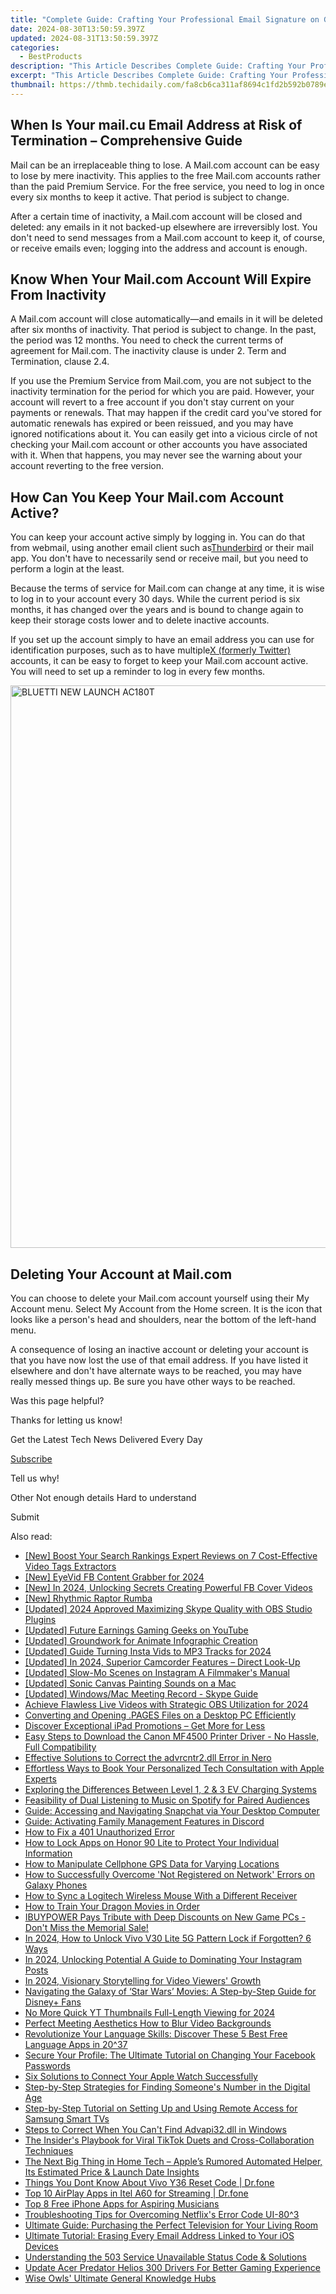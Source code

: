 ```yaml
---
title: "Complete Guide: Crafting Your Professional Email Signature on GoDaddy's WebMail"
date: 2024-08-30T13:50:59.397Z
updated: 2024-08-31T13:50:59.397Z
categories:
  - BestProducts
description: "This Article Describes Complete Guide: Crafting Your Professional Email Signature on GoDaddy's WebMail"
excerpt: "This Article Describes Complete Guide: Crafting Your Professional Email Signature on GoDaddy's WebMail"
thumbnail: https://thmb.techidaily.com/fa8cb6ca311af8694c1fd2b592b0789e69f6337924778efc705315343e4f909c.jpg
---
```


## When Is Your mail.cu Email Address at Risk of Termination – Comprehensive Guide
 Mail can be an irreplaceable thing to lose. A Mail.com account can be easy to lose by mere inactivity. This applies to the free Mail.com accounts rather than the paid Premium Service. For the free service, you need to log in once every six months to keep it active. That period is subject to change.

 After a certain time of inactivity, a Mail.com account will be closed and deleted: any emails in it not backed-up elsewhere are irreversibly lost. You don't need to send messages from a Mail.com account to keep it, of course, or receive emails even; logging into the address and account is enough.

## Know When Your Mail.com Account Will Expire From Inactivity

 A Mail.com account will close automatically—and emails in it will be deleted after six months of inactivity. That period is subject to change. In the past, the period was 12 months. You need to check the current terms of agreement for Mail.com. The inactivity clause is under 2\. Term and Termination, clause 2.4.

 If you use the Premium Service from Mail.com, you are not subject to the inactivity termination for the period for which you are paid. However, your account will revert to a free account if you don't stay current on your payments or renewals. That may happen if the credit card you've stored for automatic renewals has expired or been reissued, and you may have ignored notifications about it. You can easily get into a vicious circle of not checking your Mail.com account or other accounts you have associated with it. When that happens, you may never see the warning about your account reverting to the free version.

## How Can You Keep Your Mail.com Account Active?

 You can keep your account active simply by logging in. You can do that from webmail, using another email client such as[Thunderbird](https://www.lifewire.com/mozilla-thunderbird-review-1173071) or their mail app. You don't have to necessarily send or receive mail, but you need to perform a login at the least.

 Because the terms of service for Mail.com can change at any time, it is wise to log in to your account every 30 days. While the current period is six months, it has changed over the years and is bound to change again to keep their storage costs lower and to delete inactive accounts.

 If you set up the account simply to have an email address you can use for identification purposes, such as to have multiple[X (formerly Twitter)](https://www.lifewire.com/what-exactly-is-twitter-2483331) accounts, it can be easy to forget to keep your Mail.com account active. You will need to set up a reminder to log in every few months.

<!-- affiliate ads begin -->
<a href="https://bluettide.pxf.io/c/5597632/2042332/17092" target="_top" id="2042332"><img src="//a.impactradius-go.com/display-ad/17092-2042332" border="0" alt="BLUETTI NEW LAUNCH AC180T" width="960" height="900"/></a><img height="0" width="0" src="https://imp.pxf.io/i/5597632/2042332/17092" style="position:absolute;visibility:hidden;" border="0" />
<!-- affiliate ads end -->
## Deleting Your Account at Mail.com

 You can choose to delete your Mail.com account yourself using their My Account menu. Select My Account from the Home screen. It is the icon that looks like a person's head and shoulders, near the bottom of the left-hand menu.

 A consequence of losing an inactive account or deleting your account is that you have now lost the use of that email address. If you have listed it elsewhere and don't have alternate ways to be reached, you may have really messed things up. Be sure you have other ways to be reached.

Was this page helpful?

Thanks for letting us know!

 Get the Latest Tech News Delivered Every Day

[Subscribe](https://www.lifewire.com/#)

Tell us why!

 Other  Not enough details  Hard to understand

 Submit

<ins class="adsbygoogle"
     style="display:block"
     data-ad-format="autorelaxed"
     data-ad-client="ca-pub-7571918770474297"
     data-ad-slot="1223367746"></ins>



<ins class="adsbygoogle"
     style="display:block"
     data-ad-client="ca-pub-7571918770474297"
     data-ad-slot="8358498916"
     data-ad-format="auto"
     data-full-width-responsive="true"></ins>

<span class="atpl-alsoreadstyle">Also read:</span>
<div><ul>
<li><a href="https://youtube-data.techidaily.com/oost-your-search-rankings-expert-reviews-on-7-cost-effective-video-tags-extractors/"><u>[New] Boost Your Search Rankings  Expert Reviews on 7 Cost-Effective Video Tags Extractors</u></a></li>
<li><a href="https://facebook-videos.techidaily.com/new-eyevid-fb-content-grabber-for-2024/"><u>[New] EyeVid  FB Content Grabber for 2024</u></a></li>
<li><a href="https://facebook-video-content.techidaily.com/new-in-2024-unlocking-secrets-creating-powerful-fb-cover-videos/"><u>[New] In 2024, Unlocking Secrets  Creating Powerful FB Cover Videos</u></a></li>
<li><a href="https://extra-skills.techidaily.com/new-rhythmic-raptor-rumba/"><u>[New] Rhythmic Raptor Rumba</u></a></li>
<li><a href="https://screen-recording.techidaily.com/updated-2024-approved-maximizing-skype-quality-with-obs-studio-plugins/"><u>[Updated] 2024 Approved  Maximizing Skype Quality with OBS Studio Plugins</u></a></li>
<li><a href="https://facebook-video-share.techidaily.com/updated-future-earnings-gaming-geeks-on-youtube/"><u>[Updated] Future Earnings  Gaming Geeks on YouTube</u></a></li>
<li><a href="https://some-techniques.techidaily.com/updated-groundwork-for-animate-infographic-creation/"><u>[Updated] Groundwork for Animate Infographic Creation</u></a></li>
<li><a href="https://instagram-videos.techidaily.com/updated-guide-turning-insta-vids-to-mp3-tracks-for-2024/"><u>[Updated] Guide  Turning Insta Vids to MP3 Tracks for 2024</u></a></li>
<li><a href="https://fox-hovers.techidaily.com/updated-in-2024-superior-camcorder-features-direct-look-up/"><u>[Updated] In 2024, Superior Camcorder Features – Direct Look-Up</u></a></li>
<li><a href="https://instagram-video-recordings.techidaily.com/updated-slow-mo-scenes-on-instagram-a-filmmakers-manual/"><u>[Updated] Slow-Mo Scenes on Instagram  A Filmmaker's Manual</u></a></li>
<li><a href="https://on-screen-recording.techidaily.com/updated-sonic-canvas-painting-sounds-on-a-mac/"><u>[Updated] Sonic Canvas  Painting Sounds on a Mac</u></a></li>
<li><a href="https://screen-sharing-recording.techidaily.com/updated-windowsmac-meeting-record-skype-guide/"><u>[Updated] Windows/Mac Meeting Record - Skype Guide</u></a></li>
<li><a href="https://video-screen-grab.techidaily.com/achieve-flawless-live-videos-with-strategic-obs-utilization-for-2024/"><u>Achieve Flawless Live Videos with Strategic OBS Utilization for 2024</u></a></li>
<li><a href="https://technical-tips.techidaily.com/converting-and-opening-pages-files-on-a-desktop-pc-efficiently/"><u>Converting and Opening .PAGES Files on a Desktop PC Efficiently</u></a></li>
<li><a href="https://technical-tips.techidaily.com/1722855070875-discover-exceptional-ipad-promotions-get-more-for-less/"><u>Discover Exceptional iPad Promotions – Get More for Less</u></a></li>
<li><a href="https://hardware-help.techidaily.com/easy-steps-to-download-the-canon-mf4500-printer-driver-no-hassle-full-compatibility/"><u>Easy Steps to Download the Canon MF4500 Printer Driver - No Hassle, Full Compatibility</u></a></li>
<li><a href="https://technical-tips.techidaily.com/effective-solutions-to-correct-the-advrcntr2dll-error-in-nero/"><u>Effective Solutions to Correct the advrcntr2.dll Error in Nero</u></a></li>
<li><a href="https://technical-tips.techidaily.com/effortless-ways-to-book-your-personalized-tech-consultation-with-apple-experts/"><u>Effortless Ways to Book Your Personalized Tech Consultation with Apple Experts</u></a></li>
<li><a href="https://technical-tips.techidaily.com/exploring-the-differences-between-level-1-2-and-3-ev-charging-systems/"><u>Exploring the Differences Between Level 1, 2 & 3 EV Charging Systems</u></a></li>
<li><a href="https://technical-tips.techidaily.com/feasibility-of-dual-listening-to-music-on-spotify-for-paired-audiences/"><u>Feasibility of Dual Listening to Music on Spotify for Paired Audiences</u></a></li>
<li><a href="https://technical-tips.techidaily.com/guide-accessing-and-navigating-snapchat-via-your-desktop-computer/"><u>Guide: Accessing and Navigating Snapchat via Your Desktop Computer</u></a></li>
<li><a href="https://technical-tips.techidaily.com/guide-activating-family-management-features-in-discord/"><u>Guide: Activating Family Management Features in Discord</u></a></li>
<li><a href="https://technical-tips.techidaily.com/how-to-fix-a-401-unauthorized-error/"><u>How to Fix a 401 Unauthorized Error</u></a></li>
<li><a href="https://unlock-android.techidaily.com/how-to-lock-apps-on-honor-90-lite-to-protect-your-individual-information-by-drfone-android/"><u>How to Lock Apps on Honor 90 Lite to Protect Your Individual Information</u></a></li>
<li><a href="https://technical-tips.techidaily.com/how-to-manipulate-cellphone-gps-data-for-varying-locations/"><u>How to Manipulate Cellphone GPS Data for Varying Locations</u></a></li>
<li><a href="https://technical-tips.techidaily.com/how-to-successfully-overcome-not-registered-on-network-errors-on-galaxy-phones/"><u>How to Successfully Overcome 'Not Registered on Network' Errors on Galaxy Phones</u></a></li>
<li><a href="https://technical-tips.techidaily.com/how-to-sync-a-logitech-wireless-mouse-with-a-different-receiver/"><u>How to Sync a Logitech Wireless Mouse With a Different Receiver</u></a></li>
<li><a href="https://technical-tips.techidaily.com/how-to-train-your-dragon-movies-in-order/"><u>How to Train Your Dragon Movies in Order</u></a></li>
<li><a href="https://technical-tips.techidaily.com/ibuypower-pays-tribute-with-deep-discounts-on-new-game-pcs-dont-miss-the-memorial-sale/"><u>IBUYPOWER Pays Tribute with Deep Discounts on New Game PCs - Don't Miss the Memorial Sale!</u></a></li>
<li><a href="https://unlock-android.techidaily.com/in-2024-how-to-unlock-vivo-v30-lite-5g-pattern-lock-if-forgotten-6-ways-by-drfone-android/"><u>In 2024, How to Unlock Vivo V30 Lite 5G Pattern Lock if Forgotten? 6 Ways</u></a></li>
<li><a href="https://instagram-video-recordings.techidaily.com/in-2024-unlocking-potential-a-guide-to-dominating-your-instagram-posts/"><u>In 2024, Unlocking Potential  A Guide to Dominating Your Instagram Posts</u></a></li>
<li><a href="https://facebook-video-share.techidaily.com/in-2024-visionary-storytelling-for-video-viewers-growth/"><u>In 2024, Visionary Storytelling for Video Viewers' Growth</u></a></li>
<li><a href="https://technical-tips.techidaily.com/navigating-the-galaxy-of-star-wars-movies-a-step-by-step-guide-for-disneyplus-fans/"><u>Navigating the Galaxy of ‘Star Wars’ Movies: A Step-by-Step Guide for Disney+ Fans</u></a></li>
<li><a href="https://extra-guidance.techidaily.com/no-more-quick-yt-thumbnails-full-length-viewing-for-2024/"><u>No More Quick YT Thumbnails  Full-Length Viewing for 2024</u></a></li>
<li><a href="https://screen-capture.techidaily.com/perfect-meeting-aesthetics-how-to-blur-video-backgrounds/"><u>Perfect Meeting Aesthetics  How to Blur Video Backgrounds</u></a></li>
<li><a href="https://technical-tips.techidaily.com/revolutionize-your-language-skills-discover-these-5-best-free-language-apps-in-2037/"><u>Revolutionize Your Language Skills: Discover These 5 Best Free Language Apps in 20^37</u></a></li>
<li><a href="https://technical-tips.techidaily.com/secure-your-profile-the-ultimate-tutorial-on-changing-your-facebook-passwords/"><u>Secure Your Profile: The Ultimate Tutorial on Changing Your Facebook Passwords</u></a></li>
<li><a href="https://technical-tips.techidaily.com/six-solutions-to-connect-your-apple-watch-successfully/"><u>Six Solutions to Connect Your Apple Watch Successfully</u></a></li>
<li><a href="https://technical-tips.techidaily.com/step-by-step-strategies-for-finding-someones-number-in-the-digital-age/"><u>Step-by-Step Strategies for Finding Someone's Number in the Digital Age</u></a></li>
<li><a href="https://technical-tips.techidaily.com/step-by-step-tutorial-on-setting-up-and-using-remote-access-for-samsung-smart-tvs/"><u>Step-by-Step Tutorial on Setting Up and Using Remote Access for Samsung Smart TVs</u></a></li>
<li><a href="https://technical-tips.techidaily.com/steps-to-correct-when-you-cant-find-advapi32dll-in-windows/"><u>Steps to Correct When You Can't Find Advapi32.dll in Windows</u></a></li>
<li><a href="https://technical-tips.techidaily.com/the-insiders-playbook-for-viral-tiktok-duets-and-cross-collaboration-techniques/"><u>The Insider's Playbook for Viral TikTok Duets and Cross-Collaboration Techniques</u></a></li>
<li><a href="https://technical-tips.techidaily.com/the-next-big-thing-in-home-tech-apples-rumored-automated-helper-its-estimated-price-and-launch-date-insights/"><u>The Next Big Thing in Home Tech – Apple’s Rumored Automated Helper, Its Estimated Price & Launch Date Insights</u></a></li>
<li><a href="https://techidaily.com/things-you-dont-know-about-vivo-y36-reset-code-drfone-by-drfone-reset-android-reset-android/"><u>Things You Dont Know About Vivo Y36 Reset Code | Dr.fone</u></a></li>
<li><a href="https://screen-mirror.techidaily.com/top-10-airplay-apps-in-itel-a60-for-streaming-drfone-by-drfone-android/"><u>Top 10 AirPlay Apps in Itel A60 for Streaming | Dr.fone</u></a></li>
<li><a href="https://technical-tips.techidaily.com/top-8-free-iphone-apps-for-aspiring-musicians/"><u>Top 8 Free iPhone Apps for Aspiring Musicians</u></a></li>
<li><a href="https://technical-tips.techidaily.com/troubleshooting-tips-for-overcoming-netflixs-error-code-ui-803/"><u>Troubleshooting Tips for Overcoming Netflix's Error Code UI-80^3</u></a></li>
<li><a href="https://technical-tips.techidaily.com/ultimate-guide-purchasing-the-perfect-television-for-your-living-room/"><u>Ultimate Guide: Purchasing the Perfect Television for Your Living Room</u></a></li>
<li><a href="https://os-tips.techidaily.com/ultimate-tutorial-erasing-every-email-address-linked-to-your-ios-devices/"><u>Ultimate Tutorial: Erasing Every Email Address Linked to Your iOS Devices</u></a></li>
<li><a href="https://technical-tips.techidaily.com/understanding-the-503-service-unavailable-status-code-and-solutions/"><u>Understanding the 503 Service Unavailable Status Code & Solutions</u></a></li>
<li><a href="https://hardware-help.techidaily.com/update-acer-predator-helios-300-drivers-for-better-gaming-experience/"><u>Update Acer Predator Helios 300 Drivers For Better Gaming Experience</u></a></li>
<li><a href="https://extra-hints.techidaily.com/wise-owls-ultimate-general-knowledge-hubs/"><u>Wise Owls' Ultimate General Knowledge Hubs</u></a></li>
</ul></div>
